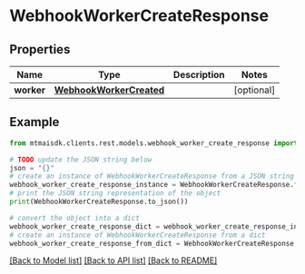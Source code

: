 # WebhookWorkerCreateResponse


## Properties

Name | Type | Description | Notes
------------ | ------------- | ------------- | -------------
**worker** | [**WebhookWorkerCreated**](WebhookWorkerCreated.md) |  | [optional] 

## Example

```python
from mtmaisdk.clients.rest.models.webhook_worker_create_response import WebhookWorkerCreateResponse

# TODO update the JSON string below
json = "{}"
# create an instance of WebhookWorkerCreateResponse from a JSON string
webhook_worker_create_response_instance = WebhookWorkerCreateResponse.from_json(json)
# print the JSON string representation of the object
print(WebhookWorkerCreateResponse.to_json())

# convert the object into a dict
webhook_worker_create_response_dict = webhook_worker_create_response_instance.to_dict()
# create an instance of WebhookWorkerCreateResponse from a dict
webhook_worker_create_response_from_dict = WebhookWorkerCreateResponse.from_dict(webhook_worker_create_response_dict)
```
[[Back to Model list]](../README.md#documentation-for-models) [[Back to API list]](../README.md#documentation-for-api-endpoints) [[Back to README]](../README.md)


